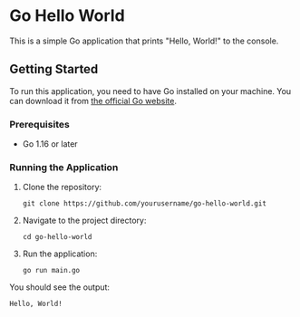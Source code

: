 # Go Hello World

This is a simple Go application that prints "Hello, World!" to the console.

## Getting Started

To run this application, you need to have Go installed on your machine. You can download it from [the official Go website](https://golang.org/dl/).

### Prerequisites

- Go 1.16 or later

### Running the Application

1. Clone the repository:
   ```
   git clone https://github.com/yourusername/go-hello-world.git
   ```

2. Navigate to the project directory:
   ```
   cd go-hello-world
   ```

3. Run the application:
   ```
   go run main.go
   ```

You should see the output:
```
Hello, World!
```